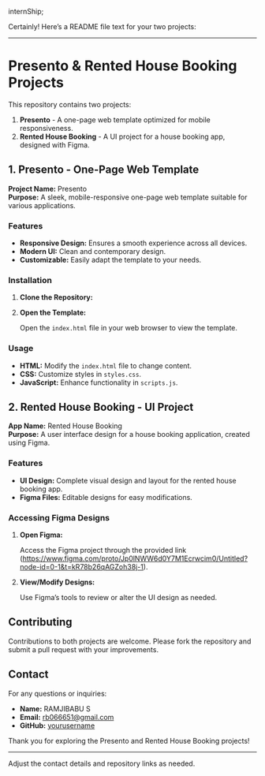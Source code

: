 internShip;

Certainly! Here’s a README file text for your two projects:

---

# Presento & Rented House Booking Projects

This repository contains two projects:

1. **Presento** - A one-page web template optimized for mobile responsiveness.
2. **Rented House Booking** - A UI project for a house booking app, designed with Figma.

## 1. Presento - One-Page Web Template

**Project Name:** Presento  
**Purpose:** A sleek, mobile-responsive one-page web template suitable for various applications.

### Features

- **Responsive Design:** Ensures a smooth experience across all devices.
- **Modern UI:** Clean and contemporary design.
- **Customizable:** Easily adapt the template to your needs.

### Installation

1. **Clone the Repository:**

 

2. **Open the Template:**
   
   Open the `index.html` file in your web browser to view the template.

### Usage

- **HTML:** Modify the `index.html` file to change content.
- **CSS:** Customize styles in `styles.css`.
- **JavaScript:** Enhance functionality in `scripts.js`.

## 2. Rented House Booking - UI Project

**App Name:** Rented House Booking  
**Purpose:** A user interface design for a house booking application, created using Figma.

### Features

- **UI Design:** Complete visual design and layout for the rented house booking app.
- **Figma Files:** Editable designs for easy modifications.

### Accessing Figma Designs

1. **Open Figma:**
   
   Access the Figma project through the provided link (https://www.figma.com/proto/Jp0lNWW6d0Y7M1Ecrwcim0/Untitled?node-id=0-1&t=kR78b26qAGZoh38j-1).

2. **View/Modify Designs:**
   
   Use Figma’s tools to review or alter the UI design as needed.

## Contributing

Contributions to both projects are welcome. Please fork the repository and submit a pull request with your improvements.


## Contact

For any questions or inquiries:

- **Name:** RAMJIBABU S
- **Email:** rb066651@gmail.com
- **GitHub:** [yourusername](https://github.com/ramjibabu/interShip)

Thank you for exploring the Presento and Rented House Booking projects!

---

Adjust the contact details and repository links as needed.
